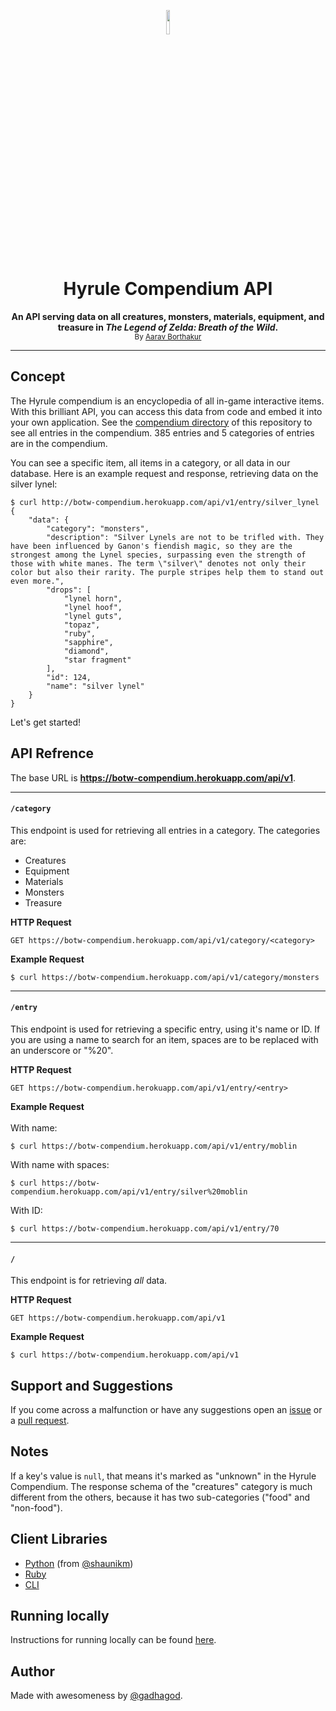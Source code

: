 <p align="center">
<img src="https://static.wikia.nocookie.net/characterprofile/images/c/c8/BotW_Link.png/revision/latest/scale-to-width-down/340?cb=20170306180639" length=10% width=10%>
</p>
<h1 align="center">Hyrule Compendium API</h1>
<p align="center"><b>An API serving data on all creatures, monsters, materials, equipment, and treasure in <i>The Legend of Zelda: Breath of the Wild</i>.</b><br>
    <sub>By <a href="http://github.com/gadhagod">Aarav Borthakur</a></sub></p>


***

## Concept
The Hyrule compendium is an encyclopedia of all in-game interactive items. With this brilliant API, you can access this data from code and embed it into your own application. See the [compendium directory](compendium) of this repository to see all entries in the compendium. 385 entries and 5 categories of entries are in the compendium.

You can see a specific item, all items in a category, or all data in our database.
Here is an example request and response, retrieving data on the silver lynel:

    $ curl http://botw-compendium.herokuapp.com/api/v1/entry/silver_lynel
    {
        "data": {
            "category": "monsters",
            "description": "Silver Lynels are not to be trifled with. They have been influenced by Ganon's fiendish magic, so they are the strongest among the Lynel species, surpassing even the strength of those with white manes. The term \"silver\" denotes not only their color but also their rarity. The purple stripes help them to stand out even more.",
            "drops": [
                "lynel horn",
                "lynel hoof",
                "lynel guts",
                "topaz",
                "ruby",
                "sapphire",
                "diamond",
                "star fragment"
            ],
            "id": 124,
            "name": "silver lynel"
        }
    }

Let's get started!

## API Refrence

The base URL is **https://botw-compendium.herokuapp.com/api/v1**.

---------------

#### `/category`
This endpoint is used for retrieving all entries in a category. The categories are:

* Creatures
* Equipment
* Materials
* Monsters
* Treasure

**HTTP Request**

    GET https://botw-compendium.herokuapp.com/api/v1/category/<category>
    
**Example Request**

    $ curl https://botw-compendium.herokuapp.com/api/v1/category/monsters
    
---------------

#### `/entry`
This endpoint is used for retrieving a specific entry, using it's name or ID. 
If you are using a name to search for an item, spaces are to be replaced with an underscore or "%20".

**HTTP Request**

    GET https://botw-compendium.herokuapp.com/api/v1/entry/<entry>
    
**Example Request** \
<br>With name:

    $ curl https://botw-compendium.herokuapp.com/api/v1/entry/moblin
    
With name with spaces:

    $ curl https://botw-compendium.herokuapp.com/api/v1/entry/silver%20moblin
    
With ID:

    $ curl https://botw-compendium.herokuapp.com/api/v1/entry/70
    
---------------

#### `/`
This endpoint is for retrieving *all* data.

**HTTP Request**

    GET https://botw-compendium.herokuapp.com/api/v1

**Example Request**

    $ curl https://botw-compendium.herokuapp.com/api/v1

## Support and Suggestions

If you come across a malfunction or have any suggestions open an [issue](https://github.com/gadhagod/Hyrule-Compendium-API/issues) or a [pull request](https://github.com/gadhagod/Hyrule-Compendium-API/pulls).

## Notes

If a key's value is `null`, that means it's marked as "unknown" in the Hyrule Compendium.
The response schema of the "creatures" category is much different from the others, because it has two sub-categories ("food" and "non-food").

## Client Libraries

* [Python](https://github.com/shaunikm/Hyrule-Compendium-python-client) (from [@shaunikm](https://github.com/shaunikm))
* [Ruby](https://github.com/gadhagod/Hyrule-Compendium-ruby-client)
* [CLI](https://github.com/gadhagod/Hyrule-Compendium-CLI)

## Running locally
Instructions for running locally can be found [here](local/README.md).

## Author
Made with awesomeness by [@gadhagod](http://github.com/gadhagod).